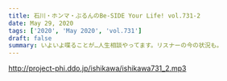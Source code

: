 ```yaml
---
title: 石川・ホンマ・ぶるんのBe-SIDE Your Life! vol.731-2
date: May 29, 2020
tags: ['2020', 'May 2020', 'vol.731']
draft: false
summary: いよいよ喋ることが…人生相談やってます。リスナーの今の状況も。
---
```


http://project-phi.ddo.jp/ishikawa/ishikawa731_2.mp3